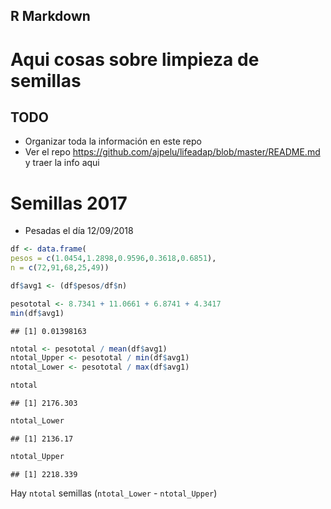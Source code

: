 R Markdown
----------

Aqui cosas sobre limpieza de semillas
=====================================

TODO
----

-   Organizar toda la información en este repo
-   Ver el repo <https://github.com/ajpelu/lifeadap/blob/master/README.md> y traer la info aqui

Semillas 2017
=============

-   Pesadas el día 12/09/2018

``` r
df <- data.frame(
pesos = c(1.0454,1.2898,0.9596,0.3618,0.6851),
n = c(72,91,68,25,49))

df$avg1 <- (df$pesos/df$n)

pesototal <- 8.7341 + 11.0661 + 6.8741 + 4.3417
min(df$avg1)
```

    ## [1] 0.01398163

``` r
ntotal <- pesototal / mean(df$avg1)
ntotal_Upper <- pesototal / min(df$avg1)
ntotal_Lower <- pesototal / max(df$avg1)

ntotal
```

    ## [1] 2176.303

``` r
ntotal_Lower
```

    ## [1] 2136.17

``` r
ntotal_Upper
```

    ## [1] 2218.339

Hay `ntotal` semillas (`ntotal_Lower` - `ntotal_Upper`)
